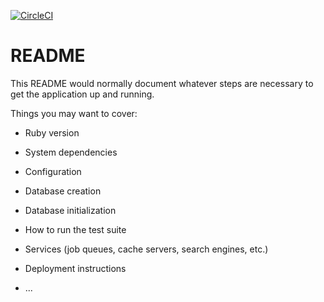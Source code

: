 [![CircleCI](https://circleci.com/gh/Jwata/QuizMaster.svg?style=svg)](https://circleci.com/gh/Jwata/QuizMaster)

# README

This README would normally document whatever steps are necessary to get the
application up and running.

Things you may want to cover:

* Ruby version

* System dependencies

* Configuration

* Database creation

* Database initialization

* How to run the test suite

* Services (job queues, cache servers, search engines, etc.)

* Deployment instructions

* ...
